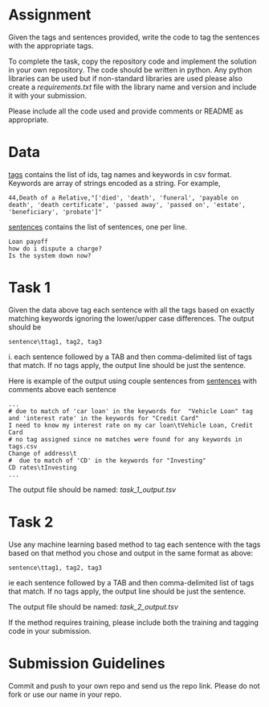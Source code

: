 # Assignment

Given the tags and sentences provided, write the code to tag the sentences with the appropriate tags.

To complete the task, copy  the repository code and implement the solution in your own repository.  The code should
be written in python. Any python libraries can be used but if non-standard libraries are used please also
create a *requirements.txt* file with the library name and version and include it with your submission.  

Please include all the code used and provide comments or README as appropriate.


# Data

[tags](data/tags.csv) contains the list of ids, tag names and keywords in csv format. Keywords are array of strings
encoded as a string. For example,

```aiignore
44,Death of a Relative,"['died', 'death', 'funeral', 'payable on death', 'death certificate', 'passed away', 'passed on', 'estate', 'beneficiary', 'probate']"
```

[sentences](data/sentences.csv) contains the list of sentences, one per line.
```aiignore
Loan payoff
how do i dispute a charge?
Is the system down now?
```

# Task 1

Given the data above tag each sentence with all the tags based on exactly matching keywords ignoring the lower/upper case differences.  The output should
be
```aiignore
sentence\ttag1, tag2, tag3
```
i. each sentence followed by a TAB and then comma-delimited list of tags that match.  If no tags apply, the output line
should be just the sentence.

Here is example of the output using couple sentences from [sentences](data/sentences.txt) with comments above each sentence
```aiignore
...
# due to match of 'car loan' in the keywords for  "Vehicle Loan" tag and 'interest rate' in the keywords for "Credit Card"
I need to know my interest rate on my car loan\tVehicle Loan, Credit Card
# no tag assigned since no matches were found for any keywords in tags.csv
Change of address\t
#  due to match of 'CD' in the keywords for "Investing"
CD rates\tInvesting
...
```

The output file should be named: *task_1_output.tsv* 

# Task 2

Use any machine learning based method to tag each sentence with the tags based on that method you chose and output in 
the same format as above:
```aiignore
sentence\ttag1, tag2, tag3
```
ie each sentence followed by a TAB and then comma-delimited list of tags that match.  If no tags apply, the output line
should be just the sentence.

The output file should be named: *task_2_output.tsv* 

If the method requires training, please include both the training and tagging code in your submission. 

# Submission Guidelines
Commit and push to your own repo and send us the repo link. Please do not fork or use our name in your repo.





